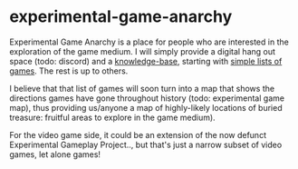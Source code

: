 # experimental-game-anarchy

Experimental Game Anarchy is a place for people who are interested in the exploration of the game medium. I will simply provide a digital hang out space (todo: discord) and a [knowledge-base](https://github.com/Rahil627/experimental-game-anarchy/wiki), starting with [simple lists of games](https://github.com/Rahil627/experimental-game-anarchy/wiki/list). The rest is up to others.

I believe that that list of games will soon turn into a map that shows the directions games have gone throughout history (todo: experimental game map), thus providing us/anyone a map of highly-likely locations of buried treasure: fruitful areas to explore in the game medium).

For the video game side, it could be an extension of the now defunct Experimental Gameplay Project.., but that's just a narrow subset of video games, let alone games!
